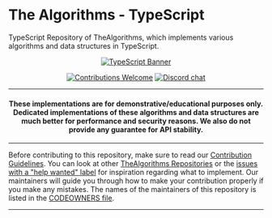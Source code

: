 # The Algorithms - TypeScript

<!-- Front Matter -->
TypeScript Repository of TheAlgorithms, which implements various algorithms and data structures in TypeScript.

<div align="center">

  [![TypeScript Banner][banner]](DIRECTORY.md)

  [![Contributions Welcome][welcome]](CONTRIBUTING.md)
  [![Discord chat][chat]][discord-server]

  
</div>

---

<!-- Disclaimer -->

<h4 align="center">
  These implementations are for demonstrative/educational purposes only. Dedicated implementations of these algorithms and data
  structures are much better for performance and security reasons. We also do not provide any guarantee for API stability.
</h4>

---

<!-- Body -->

Before contributing to this repository, make sure to read our [Contribution Guidelines](CONTRIBUTING.md). You can look
at other [TheAlgorithms Repositories][repositories] or the [issues with a "help wanted" label][help-wanted] for
inspiration regarding what to implement. Our maintainers will guide you through how to make your contribution properly
if you make any mistakes. The names of the maintainers of this repository is listed in the
[CODEOWNERS file](.github/CODEOWNERS).

---

<!-- Banner Image -->
[banner]: https://user-images.githubusercontent.com/68542775/188368881-da2b9676-417a-4bbe-b8b7-20a497246f30.jpg

<!-- Badge Links -->
[chat]: https://img.shields.io/discord/808045925556682782.svg?logo=discord&colorB=7289DA
[welcome]: https://img.shields.io/static/v1.svg?label=Contributions&message=Welcome&color=0059b3

<!-- External Links -->
[discord-server]: https://discord.gg/c7MnfGFGa6
[actions]: https://github.com/TheAlgorithms/TypeScript/actions
[repositories]: https://github.com/orgs/TheAlgorithms/repositories
[help-wanted]: https://github.com/TheAlgorithms/TypeScript/issues?q=is%3Aopen+is%3Aissue+label%3A%22help+wanted%22
